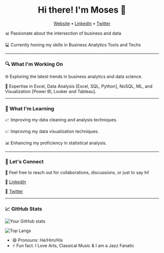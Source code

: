 <html>
<!--**MosesKortu/MosesKortu** is a ✨ _special_ ✨ repository because its `README.md` (this file) appears on your GitHub profile.-->


<h1 align="center">Hi there! I'm Moses 👋</h1>  

<p align="center">
  <a href="">Website</a> •
  <a href="https://www.linkedin.com/in/moses-k-63961b111/">LinkedIn</a> •
  <a href="https://twitter.com/MosesKortu">Twitter</a>
</p>


📊 Passionate about the intersection of business and data

💻 Currently honing my skills in Business Analytics Tools and Techs

<hr/>

### 🔍 What I'm Working On

🌐 Exploring the latest trends in business analytics and data science.

🚀 Expertise in Excel, Data Analysis [Excel, SQL, Python], NoSQL, ML, and Visualization [Power BI, Looker and Tableau].
<hr/>

### 🌱 What I'm Learning

📈 Improving my data cleaning and analysis techniques.

📈 Improving my data visualization techniques.

📊 Enhancing my proficiency in statistical analysis.
<hr/>

### 🤝 Let's Connect

📧 Feel free to reach out for collaborations, discussions, or just to say hi!

🔗 [LinkedIn](https://www.linkedin.com/in/moses-k-63961b111/)

🔗 [Twitter](https://twitter.com/MosesKortu)
<hr/>

### 📈 GitHub Stats
![Your GitHub stats](https://github-readme-stats.vercel.app/api?username=MosesKortu&show_icons=true)

![Top Langs](https://github-readme-stats.vercel.app/api/top-langs/?username=MosesKortu&layout=compact)


<!-- Add any additional sections you'd like to include -->
- 😄 Pronouns: He/Him/His
- ⚡ Fun fact:  I Love Arts, Classical Music & I am a Jazz Fanatic 
</html>

